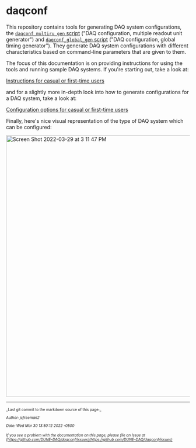 # daqconf

This repository contains tools for generating DAQ system configurations, the [`daqconf_multiru_gen` script](https://github.com/DUNE-DAQ/daqconf/blob/develop/scripts/daqconf_multiru_gen) ("DAQ configuration, multiple readout unit generator") and [`daqconf_global_gen` script](https://github.com/DUNE-DAQ/daqconf/blob/develop/scripts/daqconf_global_gen) ("DAQ configuration, global timing generator"). They generate DAQ system configurations with different characteristics based on command-line parameters that are given to them. 

The focus of this documentation is on providing instructions for using the tools and running sample DAQ systems. If you're starting out, take a look at:

[Instructions for casual or first-time users](InstructionsForCasualUsers.md)

and for a slightly more in-depth look into how to generate configurations for a DAQ system, take a look at:

[Configuration options for casual or first-time users](ConfigurationsForCasualUsers.md)

Finally, here's nice visual representation of the type of DAQ system which can be configured: 

<img width="715" alt="Screen Shot 2022-03-29 at 3 11 47 PM" src="https://user-images.githubusercontent.com/36311946/160698842-396554e8-df3b-416e-88dc-0a1b4a9037ef.png">



-----

<font size="1">
_Last git commit to the markdown source of this page:_


_Author: jcfreeman2_

_Date: Wed Mar 30 13:50:12 2022 -0500_

_If you see a problem with the documentation on this page, please file an Issue at [https://github.com/DUNE-DAQ/daqconf/issues](https://github.com/DUNE-DAQ/daqconf/issues)_
</font>
